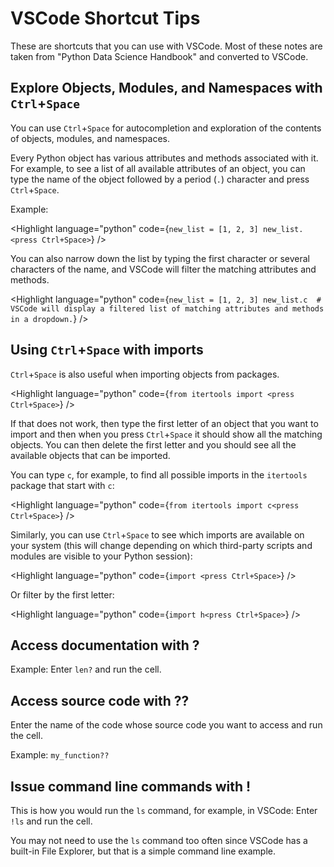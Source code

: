<script lang="ts">
  import { Highlight } from "/src/components";
</script>

# VSCode Shortcut Tips

These are shortcuts that you can use with VSCode. Most of these notes are taken from "Python Data Science Handbook" and converted to VSCode.

## Explore Objects, Modules, and Namespaces with `Ctrl`+`Space`

You can use `Ctrl`+`Space` for autocompletion and exploration of the contents of objects, modules, and namespaces.

Every Python object has various attributes and methods associated with it. For example, to see a list of all available attributes of an object, you can type the name of the object followed by a period (`.`) character and press `Ctrl`+`Space`.

Example: 

<Highlight 
  language="python"
  code={`new_list = [1, 2, 3]
new_list.<press Ctrl+Space>`}
/>

You can also narrow down the list by typing the first character or several characters of the name, and VSCode will filter the matching attributes and methods.

<Highlight 
  language="python"
  code={`new_list = [1, 2, 3]
new_list.c  # VSCode will display a filtered list of matching attributes and methods in a dropdown.`}
/>

## Using `Ctrl`+`Space` with imports

`Ctrl`+`Space` is also useful when importing objects from packages.

<Highlight 
  language="python"
  code={`from itertools import <press Ctrl+Space>`}
/>

If that does not work, then type the first letter of an object that you want to import and then when you press `Ctrl`+`Space` it should show all the matching objects. You can then delete the first letter and you should see all the available objects that can be imported.

You can type `c`, for example, to find all possible imports in the `itertools` package that start with `c`:

<Highlight 
  language="python"
  code={`from itertools import c<press Ctrl+Space>`}
/>

Similarly, you can use `Ctrl`+`Space` to see which imports are available on your system (this will change depending on which third-party scripts and modules are visible to your Python session):

<Highlight 
  language="python"
  code={`import <press Ctrl+Space>`}
/>

Or filter by the first letter:

<Highlight 
  language="python"
  code={`import h<press Ctrl+Space>`}
/>

## Access documentation with ?

Example: Enter `len?` and run the cell.

## Access source code with ??

Enter the name of the code whose source code you want to access and run the cell.

Example: `my_function??`

## Issue command line commands with !

This is how you would run the `ls` command, for example, in VSCode: Enter `!ls` and run the cell.

You may not need to use the `ls` command too often since VSCode has a built-in File Explorer, but that is a simple command line example.

